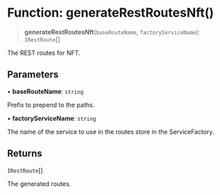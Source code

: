 # Function: generateRestRoutesNft()

> **generateRestRoutesNft**(`baseRouteName`, `factoryServiceName`): `IRestRoute`[]

The REST routes for NFT.

## Parameters

• **baseRouteName**: `string`

Prefix to prepend to the paths.

• **factoryServiceName**: `string`

The name of the service to use in the routes store in the ServiceFactory.

## Returns

`IRestRoute`[]

The generated routes.

